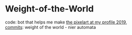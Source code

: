 # Weight-of-the-World

code: bot that helps me make [the pixelart at my profile 2019](https://github.com/VonFriedricht?tab=overview&to=2019-12-31),  
[commits](https://github.com/VonFriedricht/Weight-of-the-World/commits/master): weight of the world - nier automata
